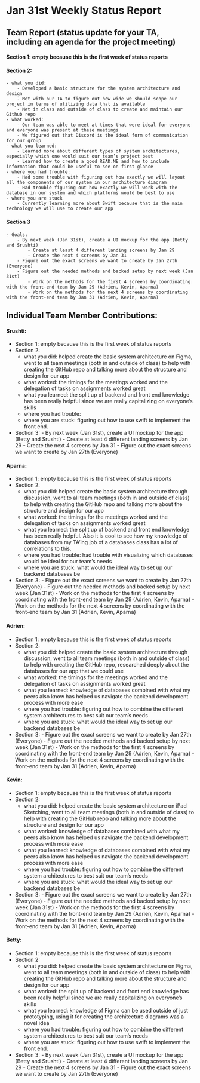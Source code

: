 # Jan 31st Weekly Status Report


## Team Report (status update for your TA, including an agenda for the project meeting)
#### Section 1: empty because this is the first week of status reports
#### Section 2:
    - what you did: 
        - Developed a basic structure for the system architecture and design
        - Met with our TA to figure out how wide we should scope our project in terms of utilizing data that is available 
        - Met in class and outside of class to create and maintain our Github repo
    - what worked:
        - Our team was able to meet at times that were ideal for everyone and everyone was present at these meetings 
        - We figured out that Discord is the ideal form of communication for our group 
    - what you learned:
        - Learned more about different types of system architectures, especially which one would suit our team’s project best
        - Learned how to create a good READ.ME and how to include information that could be useful to see on first glance 
    - where you had trouble:
        - Had some trouble with figuring out how exactly we will layout all the components of our system in our architecture diagram 
        - Had trouble figuring out how exactly we will work with the database in our system and which platforms would be best to use
    - where you are stuck
        - Currently learning more about Swift because that is the main technology we will use to create our app
#### Section 3
    - Goals:
        - By next week (Jan 31st), create a UI mockup for the app (Betty and Srushti)
            - Create at least 4 different landing screens by Jan 29
            - Create the next 4 screens by Jan 31
        - Figure out the exact screens we want to create by Jan 27th (Everyone)
        - Figure out the needed methods and backed setup by next week (Jan 31st)
            - Work on the methods for the first 4 screens by coordinating with the front-end team by Jan 29 (Adrien, Kevin, Aparna)
            - Work on the methods for the next 4 screens by coordinating with the front-end team by Jan 31 (Adrien, Kevin, Aparna)
    

## Individual Team Member Contributions:

#### Srushti:
- Section 1: empty because this is the first week of status reports
- Section 2:
    - what you did: helped create the basic system architecture on Figma, went to all team meetings (both in and outside of class) to help with creating the GitHub repo and talking more about the structure and design for our app 
    - what worked: the timings for the meetings worked and the delegation of tasks on assignments worked great 
    - what you learned: the split up of backend and front end knowledge has been really helpful since we are really capitalizing on everyone’s skills
    - where you had trouble:
    - where you are stuck: figuring out how to use swift to implement the front end.
- Section 3:
        - By next week (Jan 31st), create a UI mockup for the app (Betty and Srushti)
            - Create at least 4 different landing screens by Jan 29
            - Create the next 4 screens by Jan 31
        - Figure out the exact screens we want to create by Jan 27th (Everyone)
#### Aparna:
- Section 1: empty because this is the first week of status reports
- Section 2:
    - what you did: helped create the basic system architecture through discussion, went to all team meetings (both in and outside of class) to help with creating the GitHub repo and talking more about the structure and design for our app
    - what worked: the timings for the meetings worked and the delegation of tasks on assignments worked great 
    - what you learned: the split up of backend and front end knowledge has been really helpful. Also it is cool to see how my knowledge of databases from my TA’ing job of a databases class has a lot of correlations to this. 
    - where you had trouble: had trouble with visualizing which databases would be ideal for our team’s needs
    - where you are stuck: what would the ideal way to set up our backend databases be
- Section 3:
        - Figure out the exact screens we want to create by Jan 27th (Everyone)
        - Figure out the needed methods and backed setup by next week (Jan 31st)
            - Work on the methods for the first 4 screens by coordinating with the front-end team by Jan 29 (Adrien, Kevin, Aparna)
            - Work on the methods for the next 4 screens by coordinating with the front-end team by Jan 31 (Adrien, Kevin, Aparna)
#### Adrien:
- Section 1: empty because this is the first week of status reports
- Section 2:
    - what you did: helped create the basic system architecture through discussion, went to all team meetings (both in and outside of class) to help with creating the GitHub repo, researched deeply about the databases for our app that we could use
    - what worked: the timings for the meetings worked and the delegation of tasks on assignments worked great 
    - what you learned: knowledge of databases combined with what my peers also know has helped us navigate the backend development process with more ease
    - where you had trouble: figuring out how to combine the different system architectures to best suit our team’s needs
    - where you are stuck: what would the ideal way to set up our backend databases be
- Section 3:
        - Figure out the exact screens we want to create by Jan 27th (Everyone)
        - Figure out the needed methods and backed setup by next week (Jan 31st)
            - Work on the methods for the first 4 screens by coordinating with the front-end team by Jan 29 (Adrien, Kevin, Aparna)
            - Work on the methods for the next 4 screens by coordinating with the front-end team by Jan 31 (Adrien, Kevin, Aparna)
#### Kevin:
- Section 1: empty because this is the first week of status reports
- Section 2:
    - what you did: helped create the basic system architecture on iPad Sketching, went to all team meetings (both in and outside of class) to help with creating the GitHub repo and talking more about the structure and design for our app
    - what worked: knowledge of databases combined with what my peers also know has helped us navigate the backend development process with more ease
    - what you learned: knowledge of databases combined with what my peers also know has helped us navigate the backend development process with more ease
    - where you had trouble: figuring out how to combine the different system architectures to best suit our team’s needs
    - where you are stuck: what would the ideal way to set up our backend databases be
- Section 3:
        - Figure out the exact screens we want to create by Jan 27th (Everyone)
        - Figure out the needed methods and backed setup by next week (Jan 31st)
            - Work on the methods for the first 4 screens by coordinating with the front-end team by Jan 29 (Adrien, Kevin, Aparna)
            - Work on the methods for the next 4 screens by coordinating with the front-end team by Jan 31 (Adrien, Kevin, Aparna)
#### Betty:
- Section 1: empty because this is the first week of status reports
- Section 2:
    - what you did: helped create the basic system architecture on Figma, went to all team meetings (both in and outside of class) to help with creating the GitHub repo and talking more about the structure and design for our app
    - what worked:  the split up of backend and front end knowledge has been really helpful since we are really capitalizing on everyone’s skills
    - what you learned: knowledge of Figma can be used outside of just prototyping, using it for creating the architecture diagrams was a novel idea
    - where you had trouble: figuring out how to combine the different system architectures to best suit our team’s needs
    - where you are stuck: figuring out how to use swift to implement the front end.
- Section 3:
        - By next week (Jan 31st), create a UI mockup for the app (Betty and Srushti)
            - Create at least 4 different landing screens by Jan 29
            - Create the next 4 screens by Jan 31
        - Figure out the exact screens we want to create by Jan 27th (Everyone)












